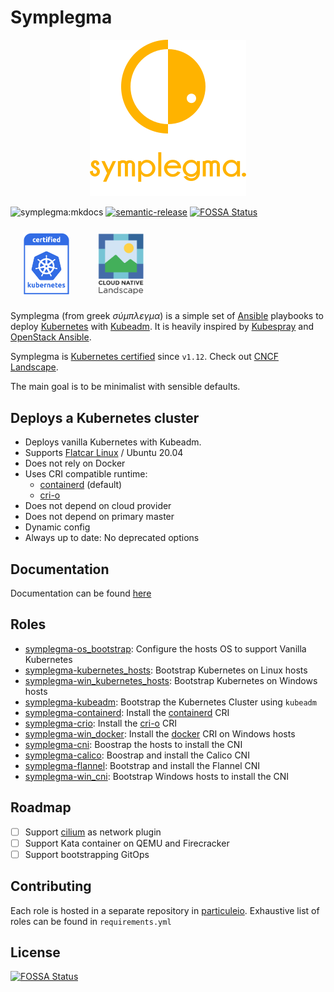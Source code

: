 # Symplegma

<p align="center">
  <img src="images/logo.png">
</p>

![symplegma:mkdocs](https://github.com/clusterfrak-dynamics/symplegma/workflows/symplegma:mkdocs/badge.svg)
[![semantic-release](https://img.shields.io/badge/%20%20%F0%9F%93%A6%F0%9F%9A%80-semantic--release-e10079.svg)](https://github.com/semantic-release/semantic-release)
[![FOSSA Status](https://app.fossa.io/api/projects/git%2Bgithub.com%2Fclusterfrak-dynamics%2Fsymplegma.svg?type=shield)](https://app.fossa.io/projects/git%2Bgithub.com%2Fclusterfrak-dynamics%2Fsymplegma?ref=badge_shield)

<p align="left">
<a href="https://github.com/cncf/k8s-conformance"><img src="https://github.com/cncf/artwork/raw/master/projects/kubernetes/certified-kubernetes/versionless/color/certified-kubernetes-color.png" alt="Certified Kubernetes" title="Certified Kubernetes" width=75 style="vertical-align:middle;margin:10px 20px" /></a>
<a href="https://landscape.cncf.io/format=card-mode&organization=particule&selected=symplegma"><img src="https://github.com/cncf/artwork/raw/master/other/cncf-landscape/stacked/color/cncf-landscape-stacked-color.png" alt="Certified Kubernetes" title="Certified Kubernetes" width=75 style="vertical-align:middle;margin:10px 20px" /></a>
</p>

Symplegma (from greek *σύμπλεγμα*) is a simple set of [Ansible](https://www.ansible.com/) playbooks to deploy [Kubernetes](https://kubernetes.io/) with [Kubeadm](https://kubernetes.io/docs/setup/independent/high-availability/). It is heavily inspired by [Kubespray](https://github.com/kubernetes-incubator/kubespray) and [OpenStack Ansible](https://docs.openstack.org/openstack-ansible/latest/).

Symplegma is [Kubernetes certified](https://github.com/cncf/k8s-conformance/tree/master/v1.20/symplegma) since `v1.12`. Check out [CNCF Landscape](https://landscape.cncf.io/).

The main goal is to be minimalist with sensible defaults.

## Deploys a Kubernetes cluster

- Deploys vanilla Kubernetes with Kubeadm.
- Supports [Flatcar Linux](https://www.flatcar-linux.org/) / Ubuntu 20.04
- Does not rely on Docker
- Uses CRI compatible runtime:
    - [containerd][cri-containerd] (default)
    - [cri-o][cri-crio]
- Does not depend on cloud provider
- Does not depend on primary master
- Dynamic config
- Always up to date: No deprecated options

[cri-crio]: https://cri-o.io/
[cri-containerd]: https://github.com/containerd/containerd
[cri-docker]: https://docs.docker.com/engine/

## Documentation

Documentation can be found [here](https://particuleio.github.io/symplegma/)

## Roles

- [symplegma-os_bootstrap][role-os_bootstrap]: Configure the hosts OS to support Vanilla Kubernetes
- [symplegma-kubernetes_hosts][role-kubernetes_hosts]: Bootstrap Kubernetes on Linux hosts
- [symplegma-win_kubernetes_hosts][role-symplegma-win_kubernetes_hosts]: Bootstrap Kubernetes on Windows hosts
- [symplegma-kubeadm][role-symplegma-kubeadm]: Bootstrap the Kubernetes Cluster using `kubeadm`
- [symplegma-containerd][role-symplegma-containerd]: Install the [containerd][cri-containerd] CRI
- [symplegma-crio][role-symplegma-crio]: Install the [cri-o][cri-crio] CRI
- [symplegma-win_docker][role-symplegma-win_docker]: Install the [docker][cri-docker] CRI on Windows hosts
- [symplegma-cni][role-symplegma-cni]: Boostrap the hosts to install the CNI
- [symplegma-calico][role-symplegma-calico]: Boostrap and install the Calico CNI
- [symplegma-flannel][role-symplegma-flannel]: Bootstrap and install the Flannel CNI
- [symplegma-win_cni][role-symplegma-win_cni]: Bootstrap Windows hosts to install the CNI

[role-os_bootstrap]: https://github.com/particuleio/symplegma-os_bootstrap.git
[role-kubernetes_hosts]: https://github.com/particuleio/symplegma-kubernetes_hosts
[role-symplegma-kubeadm]: https://github.com/particuleio/symplegma-kubeadm
[role-symplegma-containerd]: https://github.com/particuleio/symplegma-containerd
[role-symplegma-crio]: https://github.com/particuleio/symplegma-crio
[role-symplegma-cni]: https://github.com/particuleio/symplegma-cni
[role-symplegma-calico]: https://github.com/particuleio/symplegma-calico
[role-symplegma-flannel]: https://github.com/particuleio/symplegma-flannel
[role-symplegma-win_cni]: https://github.com/particuleio/symplegma-win_cni
[role-symplegma-win_kubernetes_hosts]: https://github.com/particuleio/symplegma-win_kubernetes_hosts
[role-symplegma-win_docker]: https://github.com/particuleio/symplegma-win_docker

## Roadmap

- [ ] Support [cilium](https://github.com/cilium/cilium) as network plugin
- [ ] Support Kata container on QEMU and Firecracker
- [ ] Support bootstrapping GitOps

## Contributing

Each role is hosted in a separate repository in [particuleio](https://github.com/particuleio). Exhaustive list of roles can be found in `requirements.yml`

## License
[![FOSSA Status](https://app.fossa.io/api/projects/git%2Bgithub.com%2Fclusterfrak-dynamics%2Fsymplegma.svg?type=large)](https://app.fossa.io/projects/git%2Bgithub.com%2Fclusterfrak-dynamics%2Fsymplegma?ref=badge_large)
